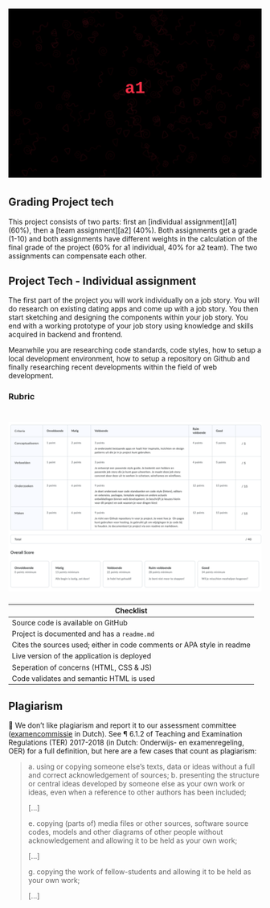 # ![Banner - Assesment 1][banner]

## Grading Project tech
This project consists of two parts: first an [individual assignment][a1] (60%), then a [team assignment][a2] (40%). Both assignments get a grade (1-10) and both assignments have different weights in the calculation of the final grade of the project (60% for a1 individual, 40% for a2 team). The two assignments can compensate each other.

## Project Tech - Individual assignment
The first part of the project you will work individually on a job story. You will do research on existing dating apps and come up with a job story. You then start sketching and designing the components within your job story. You end with a working prototype of your job story using knowledge and skills acquired in backend and frontend.

Meanwhile you are researching code standards, code styles, how to setup a local development environment, how to setup a repository on Github and finally researching recent developments within the field of web development.


### Rubric

# ![Rubric - Assesment 1][rubric]



| Checklist                                                                  |
| -------------------------------------------------------------------------- |
| Source code is available on GitHub                                         |
| Project is documented and has a `readme.md`                                |
| Cites the sources used; either in code comments or APA style in readme     |
| Live version of the application is deployed                                |
| Seperation of concerns (HTML, CSS & JS)                                    |
| Code validates and semantic HTML is used                                   |


## Plagiarism

💁  We don’t like plagiarism and report it to our assessment committee
([examencommissie](https://moodle.cmd.hva.nl/mod/page/view.php?id=1738) in Dutch). See ¶ 6.1.2 of Teaching and Examination
Regulations (TER) 2017-2018 (in Dutch: Onderwijs- en examenregeling, OER) for
a full definition, but here are a few cases that count as plagiarism:

> a. using or copying someone else’s texts, data or ideas without a full and
> correct acknowledgement of sources;
> b. presenting the structure or central ideas developed by someone else as
> your own work or ideas, even when a reference to other authors has been
> included;
>
> \[…]
>
> e. copying (parts of) media files or other sources, software source codes,
> models and other diagrams of other people without acknowledgement and
> allowing it to be held as your own work;
>
> \[…]
>
> g. copying the work of fellow-students and allowing it to be held as your
> own work;
>
> \[…]


[banner]: ../assets/banner-a1.svg

[be]: https://github.com/cmda-bt/be-course-19-20

[fe]: https://github.com/cmda-bt/fe-course-19-20

[rubric]: ../assets/rubric-a1-corrected.png

